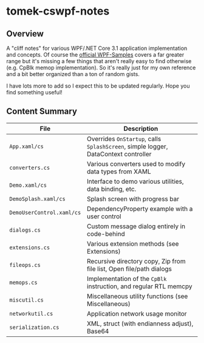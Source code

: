 # tomek-cswpf-notes

## Overview

A "cliff notes" for various WPF/.NET Core 3.1 application implementation and concepts. Of course the [official WPF-Samples](https://github.com/microsoft/WPF-Samples) covers a far greater range but it's missing a few things that aren't really easy to find otherwise (e.g. CpBlk memop implementation). So it's really just for my own reference and a bit better organized than a ton of random gists.

I have lots more to add so I expect this to be updated regularly. Hope you find something useful!

## Content Summary

| File                      | Description                                                  |
| ------------------------- | ------------------------------------------------------------ |
| `App.xaml/cs`             | Overrides `OnStartup`, calls `SplashScreen`, simple logger, DataContext controller |
| `converters.cs`           | Various converters used to modify data types from XAML       |
| `Demo.xaml/cs`            | Interface to demo various utilities, data binding, etc.      |
| `DemoSplash.xaml/cs`      | Splash screen with progress bar                              |
| `DemoUserControl.xaml/cs` | DependencyProperty example with a user control               |
| `dialogs.cs`              | Custom message dialog entirely in code-behind                |
| `extensions.cs`           | Various extension methods (see Extensions)                   |
| `fileops.cs`              | Recursive directory copy, Zip from file list, Open file/path dialogs |
| `memops.cs`               | Implementation of the `CpBlk` instruction, and regular RTL memcpy |
| `miscutil.cs`             | Miscellaneous utility functions (see Miscellaneous)          |
| `networkutil.cs`          | Application network usage monitor                            |
| `serialization.cs`        | XML, struct (with endianness adjust), Base64                 |

